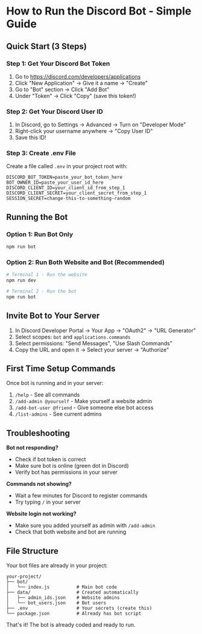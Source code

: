 # How to Run the Discord Bot - Simple Guide

## Quick Start (3 Steps)

### Step 1: Get Your Discord Bot Token
1. Go to https://discord.com/developers/applications
2. Click "New Application" → Give it a name → "Create"
3. Go to "Bot" section → Click "Add Bot"
4. Under "Token" → Click "Copy" (save this token!)

### Step 2: Get Your Discord User ID
1. In Discord, go to Settings → Advanced → Turn on "Developer Mode"
2. Right-click your username anywhere → "Copy User ID"
3. Save this ID!

### Step 3: Create .env File
Create a file called `.env` in your project root with:

```
DISCORD_BOT_TOKEN=paste_your_bot_token_here
BOT_OWNER_ID=paste_your_user_id_here
DISCORD_CLIENT_ID=your_client_id_from_step_1
DISCORD_CLIENT_SECRET=your_client_secret_from_step_1
SESSION_SECRET=change-this-to-something-random
```

## Running the Bot

### Option 1: Run Bot Only
```bash
npm run bot
```

### Option 2: Run Both Website and Bot (Recommended)
```bash
# Terminal 1 - Run the website
npm run dev

# Terminal 2 - Run the bot
npm run bot
```

## Invite Bot to Your Server

1. In Discord Developer Portal → Your App → "OAuth2" → "URL Generator"
2. Select scopes: `bot` and `applications.commands`
3. Select permissions: "Send Messages", "Use Slash Commands"
4. Copy the URL and open it → Select your server → "Authorize"

## First Time Setup Commands

Once bot is running and in your server:

1. `/help` - See all commands
2. `/add-admin @yourself` - Make yourself a website admin
3. `/add-bot-user @friend` - Give someone else bot access
4. `/list-admins` - See current admins

## Troubleshooting

**Bot not responding?**
- Check if bot token is correct
- Make sure bot is online (green dot in Discord)
- Verify bot has permissions in your server

**Commands not showing?**
- Wait a few minutes for Discord to register commands
- Try typing `/` in your server

**Website login not working?**
- Make sure you added yourself as admin with `/add-admin`
- Check that both website and bot are running

## File Structure

Your bot files are already in your project:
```
your-project/
├── bot/
│   └── index.js          # Main bot code
├── data/                 # Created automatically
│   ├── admin_ids.json    # Website admins
│   └── bot_users.json    # Bot users
├── .env                  # Your secrets (create this)
└── package.json          # Already has bot script
```

That's it! The bot is already coded and ready to run.